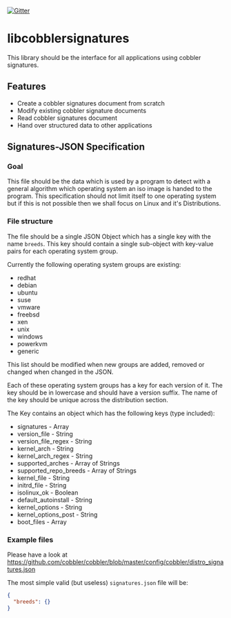 [![Gitter](https://badges.gitter.im/cobbler/libcobblersignatures.svg)](https://gitter.im/cobbler/libcobblersignatures?utm_source=badge&utm_medium=badge&utm_campaign=pr-badge)

# libcobblersignatures

This library should be the interface for all applications using cobbler signatures.

## Features

- Create a cobbler signatures document from scratch
- Modify existing cobbler signature documents
- Read cobbler signatures document
- Hand over structured data to other applications

## Signatures-JSON Specification

### Goal

This file should be the data which is used by a program to detect with a general algorithm which operating system an iso
image is handed to the program. This specification should not limit itself to one operating system but if this is not
possible then we shall focus on Linux and it's Distributions.

### File structure

The file should be a single JSON Object which has a single key with the name `breeds`. This key should contain a single
sub-object with key-value pairs for each operating system group.

Currently the following operating system groups are existing:

- redhat
- debian
- ubuntu
- suse
- vmware
- freebsd
- xen
- unix
- windows
- powerkvm
- generic

This list should be modified when new groups are added, removed or changed when changed in the JSON.

Each of these operating system groups has a key for each version of it. The key should be in lowercase and should have
a version suffix. The name of the key should be unique across the distribution section.

The Key contains an object which has the following keys (type included):

- signatures - Array
- version_file - String 
- version_file_regex - String
- kernel_arch - String
- kernel_arch_regex - String
- supported_arches - Array of Strings
- supported_repo_breeds - Array of Strings
- kernel_file - String
- initrd_file - String
- isolinux_ok - Boolean
- default_autoinstall - String
- kernel_options - String
- kernel_options_post - String
- boot_files - Array

### Example files

Please have a look at https://github.com/cobbler/cobbler/blob/master/config/cobbler/distro_signatures.json

The most simple valid (but useless) `signatures.json` file will be:
```json
{
  "breeds": {}
}
```
